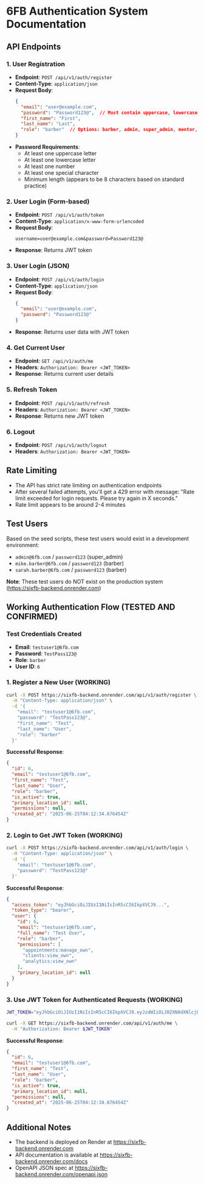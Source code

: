 # 6FB Authentication System Documentation

## API Endpoints

### 1. User Registration
- **Endpoint**: `POST /api/v1/auth/register`
- **Content-Type**: `application/json`
- **Request Body**:
  ```json
  {
    "email": "user@example.com",
    "password": "Password123@",  // Must contain uppercase, lowercase, number, and special char
    "first_name": "First",
    "last_name": "Last",
    "role": "barber"  // Options: barber, admin, super_admin, mentor, staff
  }
  ```
- **Password Requirements**:
  - At least one uppercase letter
  - At least one lowercase letter
  - At least one number
  - At least one special character
  - Minimum length (appears to be 8 characters based on standard practice)

### 2. User Login (Form-based)
- **Endpoint**: `POST /api/v1/auth/token`
- **Content-Type**: `application/x-www-form-urlencoded`
- **Request Body**:
  ```
  username=user@example.com&password=Password123@
  ```
- **Response**: Returns JWT token

### 3. User Login (JSON)
- **Endpoint**: `POST /api/v1/auth/login`
- **Content-Type**: `application/json`
- **Request Body**:
  ```json
  {
    "email": "user@example.com",
    "password": "Password123@"
  }
  ```
- **Response**: Returns user data with JWT token

### 4. Get Current User
- **Endpoint**: `GET /api/v1/auth/me`
- **Headers**: `Authorization: Bearer <JWT_TOKEN>`
- **Response**: Returns current user details

### 5. Refresh Token
- **Endpoint**: `POST /api/v1/auth/refresh`
- **Headers**: `Authorization: Bearer <JWT_TOKEN>`
- **Response**: Returns new JWT token

### 6. Logout
- **Endpoint**: `POST /api/v1/auth/logout`
- **Headers**: `Authorization: Bearer <JWT_TOKEN>`

## Rate Limiting
- The API has strict rate limiting on authentication endpoints
- After several failed attempts, you'll get a 429 error with message: "Rate limit exceeded for login requests. Please try again in X seconds."
- Rate limit appears to be around 2-4 minutes

## Test Users
Based on the seed scripts, these test users would exist in a development environment:
- `admin@6fb.com` / `password123` (super_admin)
- `mike.barber@6fb.com` / `password123` (barber)
- `sarah.barber@6fb.com` / `password123` (barber)

**Note**: These test users do NOT exist on the production system (https://sixfb-backend.onrender.com)

## Working Authentication Flow (TESTED AND CONFIRMED)

### Test Credentials Created
- **Email**: `testuser1@6fb.com`
- **Password**: `TestPass123@`
- **Role**: `barber`
- **User ID**: `6`

### 1. Register a New User (WORKING)
```bash
curl -X POST https://sixfb-backend.onrender.com/api/v1/auth/register \
  -H "Content-Type: application/json" \
  -d '{
    "email": "testuser1@6fb.com",
    "password": "TestPass123@",
    "first_name": "Test",
    "last_name": "User",
    "role": "barber"
  }'
```

**Successful Response**:
```json
{
  "id": 6,
  "email": "testuser1@6fb.com",
  "first_name": "Test",
  "last_name": "User",
  "role": "barber",
  "is_active": true,
  "primary_location_id": null,
  "permissions": null,
  "created_at": "2025-06-25T04:12:34.676454Z"
}
```

### 2. Login to Get JWT Token (WORKING)
```bash
curl -X POST https://sixfb-backend.onrender.com/api/v1/auth/login \
  -H "Content-Type: application/json" \
  -d '{
    "email": "testuser1@6fb.com",
    "password": "TestPass123@"
  }'
```

**Successful Response**:
```json
{
  "access_token": "eyJhbGciOiJIUzI1NiIsInR5cCI6IkpXVCJ9...",
  "token_type": "bearer",
  "user": {
    "id": 6,
    "email": "testuser1@6fb.com",
    "full_name": "Test User",
    "role": "barber",
    "permissions": [
      "appointments:manage_own",
      "clients:view_own",
      "analytics:view_own"
    ],
    "primary_location_id": null
  }
}
```

### 3. Use JWT Token for Authenticated Requests (WORKING)
```bash
JWT_TOKEN="eyJhbGciOiJIUzI1NiIsInR5cCI6IkpXVCJ9.eyJzdWIiOiJ0ZXN0dXNlcjFANmZiLmNvbSIsImV4cCI6MTc1MDkxMTE2OH0.xzMuxjVvbGI7l1ABeOex6wl-mM0Jof_-krOTX982jqQ"

curl -X GET https://sixfb-backend.onrender.com/api/v1/auth/me \
  -H "Authorization: Bearer $JWT_TOKEN"
```

**Successful Response**:
```json
{
  "id": 6,
  "email": "testuser1@6fb.com",
  "first_name": "Test",
  "last_name": "User",
  "role": "barber",
  "is_active": true,
  "primary_location_id": null,
  "permissions": null,
  "created_at": "2025-06-25T04:12:34.676454Z"
}
```

## Additional Notes
- The backend is deployed on Render at https://sixfb-backend.onrender.com
- API documentation is available at https://sixfb-backend.onrender.com/docs
- OpenAPI JSON spec at https://sixfb-backend.onrender.com/openapi.json
